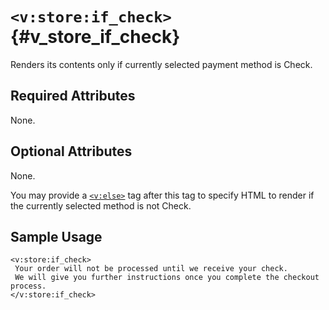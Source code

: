 # `<v:store:if_check>`{#v_store_if_check}

Renders its contents only if currently selected payment method is Check.

## Required Attributes

None.

## Optional Attributes

None.

You may provide a [`<v:else>`](#v_else) tag after this tag to specify
HTML to render if the currently selected method is not Check.

## Sample Usage

    <v:store:if_check>
     Your order will not be processed until we receive your check.  
     We will give you further instructions once you complete the checkout process.
    </v:store:if_check>
